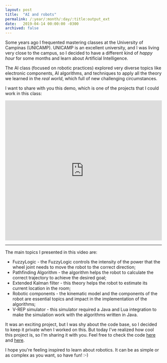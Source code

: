 ```yaml
---
layout: post
title:  "AI and robots"
permalink: /:year/:month/:day/:title:output_ext
date:   2019-04-14 00:00:00 -0300
archived: false
---
```


Some years ago I frequented mastering classes at the University of Campinas (UNICAMP). UNICAMP is an excellent university, and I was living very close to the campus, so I decided to have a different kind of _happy hour_ for some months and learn about Artificial Intelligence.

The AI class (focused on robotic practices) explored very diverse topics like electronic components, AI algorithms, and techniques to apply all the theory we learned in the _real world_, which full of new challenging circumstances.

I want to share with you this demo, which is one of the projects that I could work in this class:

<iframe width="100%" height="450" src="https://www.youtube.com/embed/GQ_KEVNSUXE" frameborder="0" allow="accelerometer; autoplay; encrypted-media; gyroscope; picture-in-picture" allowfullscreen></iframe>

---

The main topics I presented in this video are:
- FuzzyLogic - the FuzzyLogic controls the intensity of the power that the wheel joint needs to move the robot to the correct direction;
- Pathfinding Algorithm - the algorithm helps the robot to calculate the correct trajectory to achieve the desired goal;
- Extended Kalman filter - this theory helps the robot to estimate its current location in the room;
- Robotic components - the kinematic model and the components of the robot are essential topics and impact in the implementation of the algorithms;
- V-REP simulator - this simulator required a Java and Lua integration to make the simulation work with the algorithms written in Java.

It was an exciting project, but I was shy about the code base, so I decided to keep it private when I worked on this. But today I've realized how cool this project is, so I'm sharing it with you. Feel free to check the code [here](https://github.com/karreiro/final-project) and [here](https://github.com/karreiro/pathfinding-lab).

I hope you're feeling inspired to learn about robotics. It can be as simple or as complex as you want, so have fun! :-)
